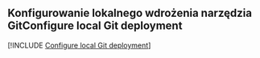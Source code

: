 ## <a name="configure-local-git-deployment"></a><span data-ttu-id="59541-101">Konfigurowanie lokalnego wdrożenia narzędzia Git</span><span class="sxs-lookup"><span data-stu-id="59541-101">Configure local Git deployment</span></span>

[!INCLUDE [Configure local Git deployment](app-service-web-configure-local-git-no-h.md)]
